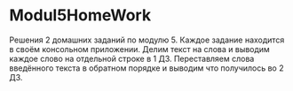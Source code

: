 # Modul5HomeWork
Решения 2 домашних заданий по модулю 5. Каждое задание находится в своём консольном приложении.
Делим текст на слова и выводим каждое слово на отдельной строке в 1 ДЗ.
Переставляем слова введённого текста в обратном порядке и выводим что получилось во 2 ДЗ.
